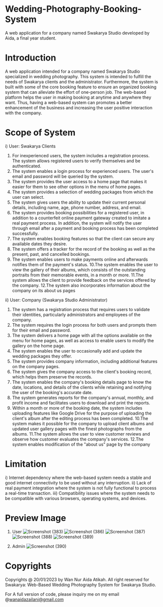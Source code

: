 # Wedding-Photography-Booking-System
A web application for a company named Swakarya Studio developed by Aida, a final year student.

# Introduction 
A web application intended for a company named Swakarya Studio specialized in wedding photography.  This system is intended to fulfill the needs of Swakarya clients and the administrator. Furthermore, the system is built with some of the core booking feature to ensure an organized booking system that can alleviate the effort
of one-person job. The web-based platform helps the user in making booking at anytime and anywhere they want. Thus, having a web-based system can promotes a better enhancement of the business and increasing the user positive interaction with the company.

# Scope of System 
i)  User: Swakarya Clients

1. For inexperienced users, the system includes a registration 
process. The system allows registered users to verify 
themselves and be authenticated.
2. The system enables a login process for experienced users. The 
user's email and password will be queried by the system.
3. The system provides the user access to a home page that makes 
it easier for them to see other options in the menu of home 
pages. 
4. The system provides a selection of wedding packages from 
which the user can select.
5. The system gives users the ability to update their current 
personal details, including name, age, phone number, address, 
and email.
6. The system provides booking possibilities for a registered user, 
in addition to a counterfeit online payment gateway created to 
imitate a real payment process. In addition, the system will notify 
the user through email after a payment and booking process has 
been completed successfully.
7. The system enables booking features so that the client can 
secure any available dates they desire.
8. The system offers a tracker for the record of the booking as well 
as the present, past, and cancelled bookings. 
9. The system enables users to make payments online and 
afterwards notifies them of the payment's status.
10.The system enables the user to view the gallery of their albums, 
which consists of the outstanding portraits from their memorable 
events, in a month or more.
11.The system allows the client to provide feedback on the services 
offered by the company.
12.The system also incorporates information about the company on 
its about us pages

ii)  User: Company (Swakarya Studio Administrator)
1. The system has a registration process that requires users to 
validate their identities, particularly administrators and 
employees of the company.
2. The system requires the login process for both users and 
prompts them for their email and password.
3. The system delivers a home page with all the options available 
on the menu for home pages, as well as access to enable users 
to modify the gallery on the home page.
4. The system enables the user to occasionally add and update the 
wedding packages they offer.
5. The system provides company information, including additional 
features on the company pages.
6. The system gives the company access to the client's booking 
record, which helps them preserve the records.
7. The system enables the company's booking details page to know 
the date, locations, and details of the clients while retaining and 
notifying the user of the booking's accurate date.
8. The system generates reports for the company's annual, 
monthly, and profit income and facilitates users to download and 
print the reports.
9. Within a month or more of the booking date, the system includes 
uploading features like Google Drive for the purpose of uploading 
the client's album after the editing process has been completed.
10.The system makes it possible for the company to upload client 
albums and updated user gallery pages with the finest 
photographs from the albums.
11.The system allows the user to view customer reviews and 
observe how customer evaluates the company's services.
12.The system enables modification of the "about us" page by the 
company

# Limitation 
i) Internet dependency where the web-based system needs a stable 
and good internet connectivity to be used without any interruption.
ii) Lack of real payment integration where the system is not fully 
functional to process a real-time transaction. 
iii) Compatibility issues where the system needs to be compatible with various browsers, operating systems, and devices. 

# Preview Image 
1. User
![Screenshot (383)](https://github.com/AidaAtikah/Wedding-Photography-Booking-System/assets/142037347/11561597-96d6-406f-a0cd-e2fd1d2547a2)
![Screenshot (386)](https://github.com/AidaAtikah/Wedding-Photography-Booking-System/assets/142037347/624b9ed4-0846-4c22-ad19-468866122a82)
![Screenshot (387)](https://github.com/AidaAtikah/Wedding-Photography-Booking-System/assets/142037347/c941ebc7-2baa-448d-912b-3f9e8a313eb2)
![Screenshot (388)](https://github.com/AidaAtikah/Wedding-Photography-Booking-System/assets/142037347/01f71154-1777-4d2f-b683-d0270766e3e8)
![Screenshot (389)](https://github.com/AidaAtikah/Wedding-Photography-Booking-System/assets/142037347/fe9f08fc-0013-4266-872f-8b3cb0cdb636)

2. Admin
![Screenshot (390)](https://github.com/AidaAtikah/Wedding-Photography-Booking-System/assets/142037347/132d05e9-3827-4332-befd-f7d3d8ed1f84)

# Copyrights 

Copyrights @ 20/01/2023 by Wan Nur Aida Atikah. All right reserved for Swakarya: Web-Based Wedding Photography System for Swakarya Studio. 

For A full version of code, please inquiry me on my email @wanaidazailani@gmail.com


